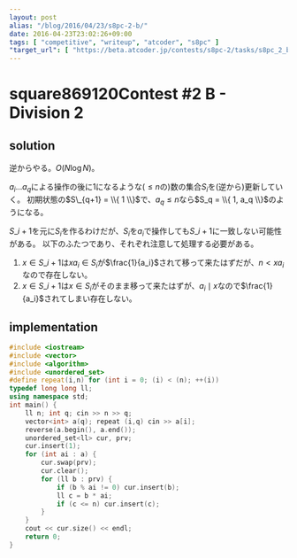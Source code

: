 ```yaml
---
layout: post
alias: "/blog/2016/04/23/s8pc-2-b/"
date: 2016-04-23T23:02:26+09:00
tags: [ "competitive", "writeup", "atcoder", "s8pc" ]
"target_url": [ "https://beta.atcoder.jp/contests/s8pc-2/tasks/s8pc_2_b" ]
---
```


# square869120Contest #2 B - Division 2

## solution

逆からやる。$O(N \log N)$。

$a_i \dots a_q$による操作の後に$1$になるような($\le n$の)数の集合$S_i$を(逆から)更新していく。
初期状態の$S\_{q+1} = \\{ 1 \\}$で、$a_q \le n$なら$S_q = \\{ 1, a_q \\}$のようになる。

$S\_{i+1}$を元に$S_i$を作るわけだが、$S_i$を$a_i$で操作しても$S\_{i+1}$に一致しない可能性がある。
以下のふたつであり、それぞれ注意して処理する必要がある。

1.  $x \in S\_{i+1}$は$x a_i \in S_i$が$\frac{1}{a_i}$されて移って来たはずだが、$n \lt x a_i$なので存在しない。
2.  $x \in S\_{i+1}$は$x \in S_i$がそのまま移って来たはずが、$a_i \mid x$なので$\frac{1}{a_i}$されてしまい存在しない。

## implementation

``` c++
#include <iostream>
#include <vector>
#include <algorithm>
#include <unordered_set>
#define repeat(i,n) for (int i = 0; (i) < (n); ++(i))
typedef long long ll;
using namespace std;
int main() {
    ll n; int q; cin >> n >> q;
    vector<int> a(q); repeat (i,q) cin >> a[i];
    reverse(a.begin(), a.end());
    unordered_set<ll> cur, prv;
    cur.insert(1);
    for (int ai : a) {
        cur.swap(prv);
        cur.clear();
        for (ll b : prv) {
            if (b % ai != 0) cur.insert(b);
            ll c = b * ai;
            if (c <= n) cur.insert(c);
        }
    }
    cout << cur.size() << endl;
    return 0;
}
```
